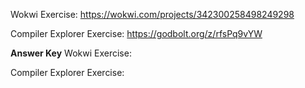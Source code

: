 Wokwi Exercise:
https://wokwi.com/projects/342300258498249298

Compiler Explorer Exercise:
https://godbolt.org/z/rfsPq9vYW


**Answer Key**
Wokwi Exercise:

Compiler Explorer Exercise:

